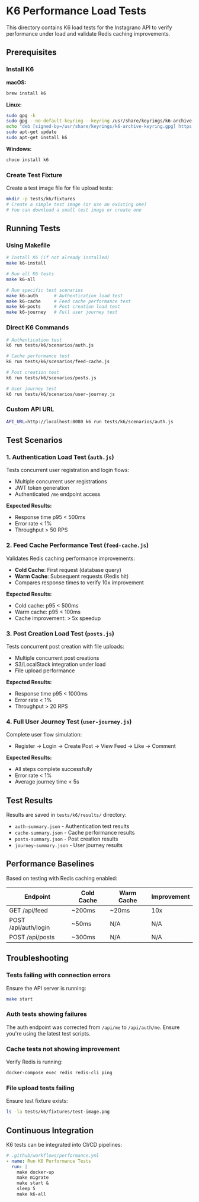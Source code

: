 # K6 Performance Load Tests

This directory contains K6 load tests for the Instagrano API to verify performance under load and validate Redis caching improvements.

## Prerequisites

### Install K6

**macOS:**
```bash
brew install k6
```

**Linux:**
```bash
sudo gpg -k
sudo gpg --no-default-keyring --keyring /usr/share/keyrings/k6-archive-keyring.gpg --keyserver hkp://keyserver.ubuntu.com:80 --recv-keys C5AD17C747E3415A3642D57D77C6C491D6AC1D69
echo "deb [signed-by=/usr/share/keyrings/k6-archive-keyring.gpg] https://dl.k6.io/deb stable main" | sudo tee /etc/apt/sources.list.d/k6.list
sudo apt-get update
sudo apt-get install k6
```

**Windows:**
```bash
choco install k6
```

### Create Test Fixture

Create a test image file for file upload tests:

```bash
mkdir -p tests/k6/fixtures
# Create a simple test image (or use an existing one)
# You can download a small test image or create one
```

## Running Tests

### Using Makefile

```bash
# Install K6 (if not already installed)
make k6-install

# Run all K6 tests
make k6-all

# Run specific test scenarios
make k6-auth      # Authentication load test
make k6-cache     # Feed cache performance test
make k6-posts     # Post creation load test
make k6-journey   # Full user journey test
```

### Direct K6 Commands

```bash
# Authentication test
k6 run tests/k6/scenarios/auth.js

# Cache performance test
k6 run tests/k6/scenarios/feed-cache.js

# Post creation test
k6 run tests/k6/scenarios/posts.js

# User journey test
k6 run tests/k6/scenarios/user-journey.js
```

### Custom API URL

```bash
API_URL=http://localhost:8080 k6 run tests/k6/scenarios/auth.js
```

## Test Scenarios

### 1. Authentication Load Test (`auth.js`)

Tests concurrent user registration and login flows:
- Multiple concurrent user registrations
- JWT token generation
- Authenticated `/me` endpoint access

**Expected Results:**
- Response time p95 < 500ms
- Error rate < 1%
- Throughput > 50 RPS

### 2. Feed Cache Performance Test (`feed-cache.js`)

Validates Redis caching performance improvements:
- **Cold Cache**: First request (database query)
- **Warm Cache**: Subsequent requests (Redis hit)
- Compares response times to verify 10x improvement

**Expected Results:**
- Cold cache: p95 < 500ms
- Warm cache: p95 < 100ms
- Cache improvement: > 5x speedup

### 3. Post Creation Load Test (`posts.js`)

Tests concurrent post creation with file uploads:
- Multiple concurrent post creations
- S3/LocalStack integration under load
- File upload performance

**Expected Results:**
- Response time p95 < 1000ms
- Error rate < 1%
- Throughput > 20 RPS

### 4. Full User Journey Test (`user-journey.js`)

Complete user flow simulation:
- Register → Login → Create Post → View Feed → Like → Comment

**Expected Results:**
- All steps complete successfully
- Error rate < 1%
- Average journey time < 5s

## Test Results

Results are saved in `tests/k6/results/` directory:
- `auth-summary.json` - Authentication test results
- `cache-summary.json` - Cache performance results
- `posts-summary.json` - Post creation results
- `journey-summary.json` - User journey results

## Performance Baselines

Based on testing with Redis caching enabled:

| Endpoint | Cold Cache | Warm Cache | Improvement |
|----------|------------|------------|-------------|
| GET /api/feed | ~200ms | ~20ms | 10x |
| POST /api/auth/login | ~50ms | N/A | N/A |
| POST /api/posts | ~300ms | N/A | N/A |

## Troubleshooting

### Tests failing with connection errors

Ensure the API server is running:
```bash
make start
```

### Auth tests showing failures

The auth endpoint was corrected from `/api/me` to `/api/auth/me`. Ensure you're using the latest test scripts.

### Cache tests not showing improvement

Verify Redis is running:
```bash
docker-compose exec redis redis-cli ping
```

### File upload tests failing

Ensure test fixture exists:
```bash
ls -la tests/k6/fixtures/test-image.png
```

## Continuous Integration

K6 tests can be integrated into CI/CD pipelines:

```yaml
# .github/workflows/performance.yml
- name: Run K6 Performance Tests
  run: |
    make docker-up
    make migrate
    make start &
    sleep 5
    make k6-all
```

